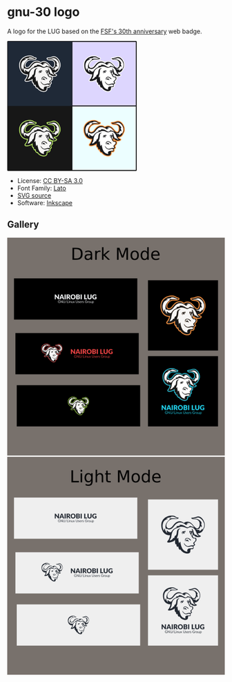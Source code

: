# gnu-30 logo

A logo for the LUG based on the [FSF's 30th anniversary](https://www.fsf.org/blogs/community/celebrate-gnus-big-three-o) web badge.

<img width="300" height="300" src="./preview-color-1.png" align="center">

- License: [CC BY-SA 3.0](https://creativecommons.org/licenses/by-sa/3.0/deed.en)
- Font Family: [Lato](https://fonts.google.com/specimen/Lato)
- [SVG source](./source.svg)
- Software: [Inkscape](https://inkscape.org/)

## Gallery 

![](./preview-dark.png)
![](./preview-light.png)
